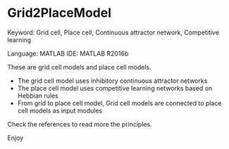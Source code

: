 # Grid2PlaceModel
Keyword: Grid cell, Place cell, Continuous attractor network, Competitive learning

Language: MATLAB 
IDE: MATLAB R2016b

These are grid cell models and place cell models.

- The grid cell model uses inhibitory continuous attractor networks
- The place cell model uses competitive learning networks based on Hebbian rules 
- From grid to place cell model, Grid cell models are connected to place cell models as input modules

Check the references to read more the principles.

Enjoy

